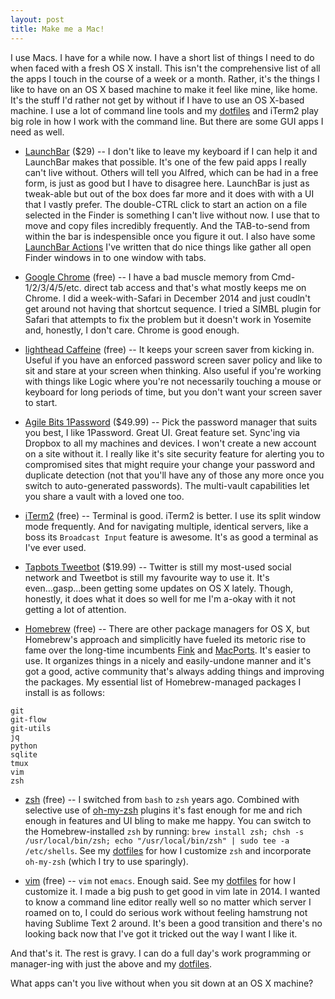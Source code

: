 ```yaml
---
layout: post
title: Make me a Mac!
---
```


I use Macs. I have for a while now. I have a short list of things I need to do when faced with a fresh OS X install. This isn't the comprehensive list of all the apps I touch in the course of a week or a month. Rather, it's the things I like to have on an OS X based machine to make it feel like mine, like home. It's the stuff I'd rather not get by without if I have to use an OS X-based machine. I use a lot of command line tools and my [dotfiles](https://github.com/ianchesal/dotfiles) and iTerm2 play big role in how I work with the command line. But there are some GUI apps I need as well.

* [LaunchBar](https://www.obdev.at/products/launchbar/index.html) ($29)  -- I don't like to leave my keyboard if I can help it and LaunchBar makes that possible. It's one of the few paid apps I really can't live without. Others will tell you Alfred, which can be had in a free form, is just as good but I have to disagree here. LaunchBar is just as tweak-able but out of the box does far more and it does with with a UI that I vastly prefer. The double-CTRL click to start an action on a file selected in the Finder is something I can't live without now. I use that to move and copy files incredibly frequently. And the TAB-to-send from within the bar is indespensible once you figure it out. I also have some [LaunchBar Actions](https://github.com/ianchesal/launchbar-actions) I've written that do nice things like gather all open Finder windows in to one window with tabs.

* [Google Chrome](https://www.google.com/chrome/) (free) -- I have a bad muscle memory from Cmd-1/2/3/4/5/etc. direct tab access and that's what mostly keeps me on Chrome. I did a week-with-Safari in December 2014 and just coudln't get around not having that shortcut sequence. I tried a SIMBL plugin for Safari that attempts to fix the problem but it doesn't work in Yosemite and, honestly, I don't care. Chrome is good enough.

* [lighthead Caffeine](http://itunes.apple.com/us/app/caffeine/id411246225) (free) -- It keeps your screen saver from kicking in. Useful if you have an enforced password screen saver policy and like to sit and stare at your screen when thinking. Also useful if you're working with things like Logic where you're not necessarily touching a mouse or keyboard for long periods of time, but you don't want your screen saver to start.

* [Agile Bits 1Password](https://agilebits.com/onepassword) ($49.99) -- Pick the password manager that suits you best, I like 1Password. Great UI. Great feature set. Sync'ing via Dropbox to all my machines and devices. I won't create a new account on a site without it. I really like it's site security feature for alerting you to compromised sites that might require your change your password and duplicate detection (not that you'll have any of those any more once you switch to auto-generated passwords). The multi-vault capabilities let you share a vault with a loved one too.

* [iTerm2](https://www.iterm2.com/) (free) -- Terminal is good. iTerm2 is better. I use its split window mode frequently. And for navigating multiple, identical servers, like a boss its `Broadcast Input` feature is awesome. It's as good a terminal as I've ever used.

* [Tapbots Tweetbot](https://itunes.apple.com/ca/app/tweetbot-for-twitter/id557168941?mt=12) ($19.99) -- Twitter is still my most-used social network and Tweetbot is still my favourite way to use it. It's even...gasp...been getting some updates on OS X lately. Though, honestly, it does what it does so well for me I'm a-okay with it not getting a lot of attention.

* [Homebrew](http://brew.sh/) (free) -- There are other package managers for OS X, but Homebrew's approach and simplicitly have fueled its metoric rise to fame over the long-time incumbents [Fink](http://www.finkproject.org/) and [MacPorts](https://www.macports.org/). It's easier to use. It organizes things in a nicely and easily-undone manner and it's got a good, active community that's always adding things and improving the packages. My essential list of Homebrew-managed packages I install is as follows:

```
git
git-flow
git-utils
jq
python
sqlite
tmux
vim
zsh
```

* [zsh](http://www.zsh.org/) (free) -- I switched from `bash` to `zsh` years ago. Combined with selective use of [oh-my-zsh](https://github.com/robbyrussell/oh-my-zsh) plugins it's fast enough for me and rich enough in features and UI bling to make me happy. You can switch to the Homebrew-installed `zsh` by running: `brew install zsh; chsh -s /usr/local/bin/zsh; echo "/usr/local/bin/zsh" | sudo tee -a /etc/shells`. See my [dotfiles](https://github.com/ianchesal/dotfiles) for how I customize `zsh` and incorporate `oh-my-zsh` (which I try to use sparingly).

* [vim](http://www.vim.org/) (free) -- `vim` not `emacs`. Enough said. See my [dotfiles](https://github.com/ianchesal/dotfiles) for how I customize it. I made a big push to get good in vim late in 2014. I wanted to know a command line editor really well so no matter which server I roamed on to, I could do serious work without feeling hamstrung not having Sublime Text 2 around. It's been a good transition and there's no looking back now that I've got it tricked out the way I want I like it.

And that's it. The rest is gravy. I can do a full day's work programming or manager-ing with just the above and my [dotfiles](https://github.com/ianchesal/dotfiles).

What apps can't you live without when you sit down at an OS X machine?
